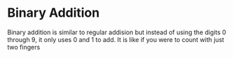 # Binary Addition
Binary addition is similar to regular addision but instead of using the digits 0 through 9, it only uses 0 and 1 to add. It is like if you were to count with just two fingers
